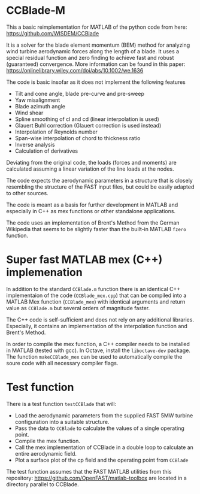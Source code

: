 # CCBlade-M
This a basic reimplementation for MATLAB of the python code from here: https://github.com/WISDEM/CCBlade

It is a solver for the blade element momentum (BEM) method for analyzing wind turbine aerodynamic forces along the length of a blade. It uses a special residual function and zero finding to achieve fast and robust (guaranteed) convergence. More information can be found in this paper: https://onlinelibrary.wiley.com/doi/abs/10.1002/we.1636

The code is basic insofar as it does not implement the following features
* Tilt and cone angle, blade pre-curve and pre-sweep
* Yaw misalignment
* Blade azimuth angle
* Wind shear
* Spline smoothing of cl and cd (linear interpolation is used)
* Glauert Buhl correction (Glauert correction is used instead)
* Interpolation of Reynolds number
* Span-wise interpolation of chord to thickness ratio
* Inverse analysis
* Calculation of derivatives

Deviating from the original code, the loads (forces and moments) are calculated assuming a linear variation of the line loads at the nodes.

The code expects the aerodynamic parameters in a structure that is closely resembling the structure of the FAST input files, but could be easily adapted to other sources.

The code is meant as a basis for further development in MATLAB and especially in C++ as mex functions or other standalone applications.

The code uses an implementation of Brent's Method from the German Wikipedia that seems to be slightly faster than the built-in MATLAB ``fzero`` function.

# Super fast MATLAB mex (C++) implemenation 
In addition to the standard ``CCBlade.m`` function there is an identical C++ implementaion of the code (``CCBlade_mex.cpp``) that can be compiled into a MATLAB Mex function (``CCBlade_mex``) with identical arguments and return value as ``CCBlade.m`` but several orders of magnitude faster.

The C++ code is self-sufficient and does not rely on any additional libraries. Especially, it contains an implementation of the interpolation function and Brent's Method.

In order to compile the mex function, a C++ compiler needs to be installed in MATLAB (tested with gcc). In Octave, install the ``liboctave-dev`` package. The function ``makeCCBlade_mex`` can be used to automatically compile the soure code with all necessary compiler flags.

# Test function
There is a test function ``testCCBlade`` that will:
* Load the aerodynamic parameters from the supplied FAST 5MW turbine configuration into a suitable structure.
* Pass the data to ``CCBlade`` to calculate the values of a single operating point.
* Compile the mex function.
* Call the mex implementation of CCBlade in a double loop to calculate an entire aerodynamic field. 
* Plot a surface plot of the cp field and the operating point from ``CCBlade``

The test function assumes that the FAST MATLAB utilities from this repository: https://github.com/OpenFAST/matlab-toolbox are located in a directory parallel to CCBlade.
